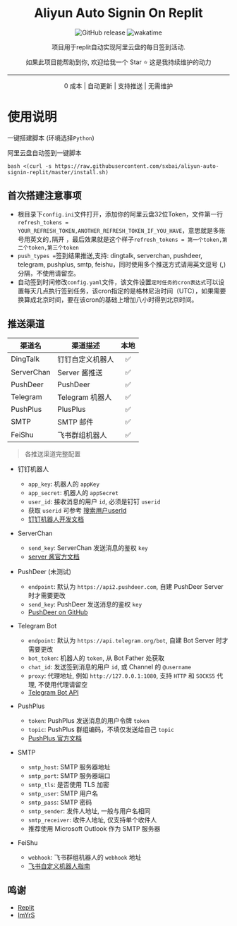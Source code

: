 <div align=center>

# Aliyun Auto Signin On Replit

![GitHub release](https://img.shields.io/github/v/release/sxbai/aliyun-auto-signin-replit)
![wakatime](https://wakatime.com/badge/user/92b8bbab-18e1-4e0c-af6d-082cc16c9d8a/project/0547bf5c-f66c-4798-ab89-96ddb017fef7.svg)

项目用于replit自动实现阿里云盘的每日签到活动.  

如果此项目能帮助到你, 欢迎给我一个 Star :star: 这是我持续维护的动力

----

0 成本 | 自动更新 | 支持推送 | 无需维护
</div>

# 使用说明

一键搭建脚本 (环境选择`Python`)   

阿里云盘自动签到一键脚本
```
bash <(curl -s https://raw.githubusercontent.com/sxbai/aliyun-auto-signin-replit/master/install.sh)
```
## 首次搭建注意事项
- 根目录下`config.ini`文件打开，添加你的阿里云盘32位Token，文件第一行`refresh_tokens = YOUR_REFRESH_TOKEN,ANOTHER_REFRESH_TOKEN_IF_YOU_HAVE`，意思就是多账号用英文的`,`隔开 ，最后效果就是这个样子`refresh_tokens = 第一个token,第二个token,第三个token`
- `push_types =`签到结果推送,支持: dingtalk, serverchan, pushdeer, telegram, pushplus, smtp, feishu，同时使用多个推送方式请用英文逗号 (,) 分隔，不使用请留空。
- 自动签到时间修改`config.yaml`文件，该文件设置`定时任务的cron表达式`可以设置每天几点执行签到任务，该cron指定的是格林尼治时间（UTC），如果需要换算成北京时间，要在该cron的基础上增加八小时得到北京时间。
## 推送渠道

| 渠道名        | 渠道描述         | 本地 |
|------------|--------------|:------:|
| DingTalk   | 钉钉自定义机器人     |   ✅    |
| ServerChan | Server 酱推送   |   ✅    |
| PushDeer   | PushDeer     |   ✅    |
| Telegram   | Telegram 机器人 |   ✅    |
| PushPlus   | PlusPlus     |   ✅    |
| SMTP       | SMTP 邮件      |   ✅    |
| FeiShu     | 飞书群组机器人      |   ✅    |

> 各推送渠道完整配置

- 钉钉机器人
    - `app_key`: 机器人的 `appKey`
    - `app_secret`: 机器人的 `appSecret`
    - `user_id`: 接收消息的用户 `id`, 必须是钉钉 `userid`
    - 获取 `userid` 可参考 [搜索用户userId](https://open.dingtalk.com/document/isvapp/address-book-search-user-id)
    - [钉钉机器人开发文档](https://open.dingtalk.com/document/isvapp/send-messages-based-on-enterprise-robot-callback)

- ServerChan
    - `send_key`: ServerChan 发送消息的鉴权 `key`
    - [server 酱官方文档](https://sct.ftqq.com)

- PushDeer (未测试)
    - `endpoint`: 默认为 `https://api2.pushdeer.com`, 自建 PushDeer Server 时才需要更改
    - `send_key`: PushDeer 发送消息的鉴权 `key`
    - [PushDeer on GitHub](https://github.com/easychen/pushdeer)

- Telegram Bot
    - `endpoint`: 默认为 `https://api.telegram.org/bot`, 自建 Bot Server 时才需要更改
    - `bot_token`: 机器人的 `token`, 从 Bot Father 处获取
    - `chat_id`: 发送签到消息的用户 `id`, 或 Channel 的 `@username`
    - `proxy`: 代理地址, 例如 `http://127.0.0.1:1080`, 支持 `HTTP` 和 `SOCKS5` 代理, 不使用代理请留空
    - [Telegram Bot API](https://core.telegram.org/bots/api)

- PushPlus
    - `token`: PushPlus 发送消息的用户令牌 `token`
    - `topic`: PushPlus 群组编码，不填仅发送给自己 `topic`
    - [PushPlus 官方文档](https://www.pushplus.plus)

- SMTP
    - `smtp_host`: SMTP 服务器地址
    - `smtp_port`: SMTP 服务器端口
    - `smtp_tls`: 是否使用 TLS 加密
    - `smtp_user`: SMTP 用户名
    - `smtp_pass`: SMTP 密码
    - `smtp_sender`: 发件人地址, 一般与用户名相同
    - `smtp_receiver`: 收件人地址, 仅支持单个收件人
    - 推荐使用 Microsoft Outlook 作为 SMTP 服务器

- FeiShu
    - `webhook`: 飞书群组机器人的 `webhook` 地址
    - [飞书自定义机器人指南](https://open.feishu.cn/document/ukTMukTMukTM/ucTM5YjL3ETO24yNxkjN)

## 鸣谢
- [Replit](https://github.com/replit)
- [ImYrS](https://github.com/ImYrS/aliyun-auto-signin)
